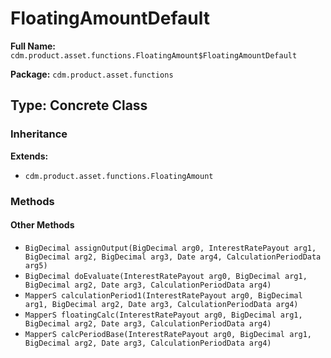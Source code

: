 # FloatingAmountDefault

**Full Name:** `cdm.product.asset.functions.FloatingAmount$FloatingAmountDefault`

**Package:** `cdm.product.asset.functions`

## Type: Concrete Class

### Inheritance

**Extends:**
- `cdm.product.asset.functions.FloatingAmount`

### Methods

#### Other Methods

- `BigDecimal assignOutput(BigDecimal arg0, InterestRatePayout arg1, BigDecimal arg2, BigDecimal arg3, Date arg4, CalculationPeriodData arg5)`
- `BigDecimal doEvaluate(InterestRatePayout arg0, BigDecimal arg1, BigDecimal arg2, Date arg3, CalculationPeriodData arg4)`
- `MapperS calculationPeriod1(InterestRatePayout arg0, BigDecimal arg1, BigDecimal arg2, Date arg3, CalculationPeriodData arg4)`
- `MapperS floatingCalc(InterestRatePayout arg0, BigDecimal arg1, BigDecimal arg2, Date arg3, CalculationPeriodData arg4)`
- `MapperS calcPeriodBase(InterestRatePayout arg0, BigDecimal arg1, BigDecimal arg2, Date arg3, CalculationPeriodData arg4)`


